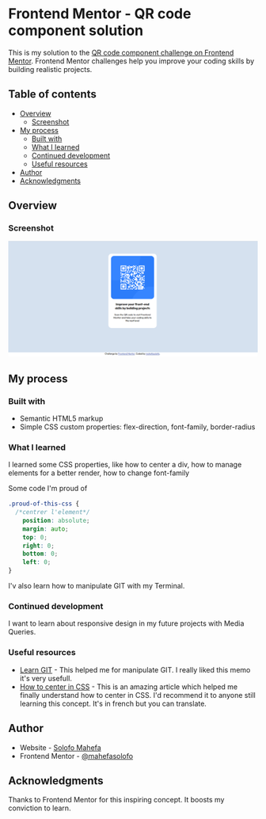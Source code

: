 # Frontend Mentor - QR code component solution

This is my solution to the [QR code component challenge on Frontend Mentor](https://www.frontendmentor.io/challenges/qr-code-component-iux_sIO_H). 
Frontend Mentor challenges help you improve your coding skills by building realistic projects. 

## Table of contents

- [Overview](#overview)
  - [Screenshot](#screenshot)
- [My process](#my-process)
  - [Built with](#built-with)
  - [What I learned](#what-i-learned)
  - [Continued development](#continued-development)
  - [Useful resources](#useful-resources)
- [Author](#author)
- [Acknowledgments](#acknowledgments)

## Overview

### Screenshot

![](design/my-screenshoot.png)


## My process

### Built with

- Semantic HTML5 markup
- Simple CSS custom properties: flex-direction, font-family, border-radius



### What I learned

I learned some CSS properties, like how to center a div, how to manage elements for a better render, how to change font-family


Some code I'm proud of

```css
.proud-of-this-css {
  /*centrer l'element*/
    position: absolute;
    margin: auto;
    top: 0;
    right: 0;
    bottom: 0;
    left: 0;
}
```

I'v also learn how to manipulate GIT with my Terminal.

### Continued development

I want to learn about responsive design in my future projects with Media Queries.

### Useful resources

- [Learn GIT](https://www.atlassian.com/git/tutorials/learn-git-with-bitbucket-cloud#copy-and-add-files) - This helped me for manipulate GIT. I really liked this memo it's very usefull.
- [How to center in CSS](https://la-cascade.io/centrer-en-css-un-guide-complet/) - This is an amazing article which helped me finally understand how to center in CSS. I'd recommend it to anyone still learning this concept. It's in french but you can translate.

## Author

- Website - [Solofo Mahefa](https://www.instagram.com/mahefasolofo/)
- Frontend Mentor - [@mahefasolofo](https://www.frontendmentor.io/profile/mahefasolofo)

## Acknowledgments

Thanks to Frontend Mentor for this inspiring concept. It boosts my conviction to learn.